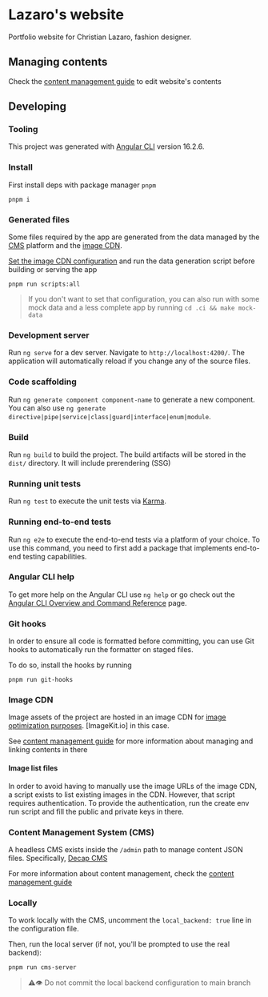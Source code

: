 # Lazaro's website

Portfolio website for Christian Lazaro, fashion designer.

## Managing contents

Check the [content management guide] to edit website's contents

[content management guide]: docs/content-management/index.md

## Developing

### Tooling

This project was generated with [Angular CLI](https://github.com/angular/angular-cli) version 16.2.6.

### Install

First install deps with package manager `pnpm`

```shell
pnpm i
```

### Generated files

Some files required by the app are generated from the data managed by the [CMS] platform and the [image CDN].

[Set the image CDN configuration][image CDN] and run the data generation script before building or serving the app

```shell
pnpm run scripts:all
```

> If you don't want to set that configuration, you can also run with some mock data and a less complete app by running `cd .ci && make mock-data`

### Development server

Run `ng serve` for a dev server. Navigate to `http://localhost:4200/`. The application will automatically reload if you
change any of the source files.

### Code scaffolding

Run `ng generate component component-name` to generate a new component. You can also
use `ng generate directive|pipe|service|class|guard|interface|enum|module`.

### Build

Run `ng build` to build the project. The build artifacts will be stored in the `dist/` directory. It will include prerendering (SSG)

### Running unit tests

Run `ng test` to execute the unit tests via [Karma](https://karma-runner.github.io).

### Running end-to-end tests

Run `ng e2e` to execute the end-to-end tests via a platform of your choice. To use this command, you need to first add a
package that implements end-to-end testing capabilities.

### Angular CLI help

To get more help on the Angular CLI use `ng help` or go check out
the [Angular CLI Overview and Command Reference](https://angular.io/cli) page.

### Git hooks

In order to ensure all code is formatted before committing, you can use Git hooks to automatically run the formatter on
staged files.

To do so, install the hooks by running

```shell
pnpm run git-hooks
```

### Image CDN

[image CDN]: #image-cdn

Image assets of the project are hosted in an image CDN
for [image optimization purposes](https://web.dev/image-cdns/#how-image-cdns-use-urls-to-indicate-optimization-options). [ImageKit.io]
in this case.

See [content management guide] for more information about managing and linking contents in there

#### Image list files

In order to avoid having to manually use the image URLs of the image CDN, a script exists to list existing images in the
CDN. However, that script requires authentication. To provide the authentication, run the create env run script and fill the public and private keys in there.

### Content Management System (CMS)

[CMS]: #content-management-system-cms

A headless CMS exists inside the `/admin` path to manage content JSON files. Specifically, [Decap CMS]

For more information about content management, check the [content management guide]

### Locally

To work locally with the CMS, uncomment the `local_backend: true` line in the configuration file.

Then, run the local server (if not, you'll be prompted to use the real backend):

```
pnpm run cms-server
```

> ⚠️👁️ Do not commit the local backend configuration to main branch

[Decap CMS]: https://decapcms.org
